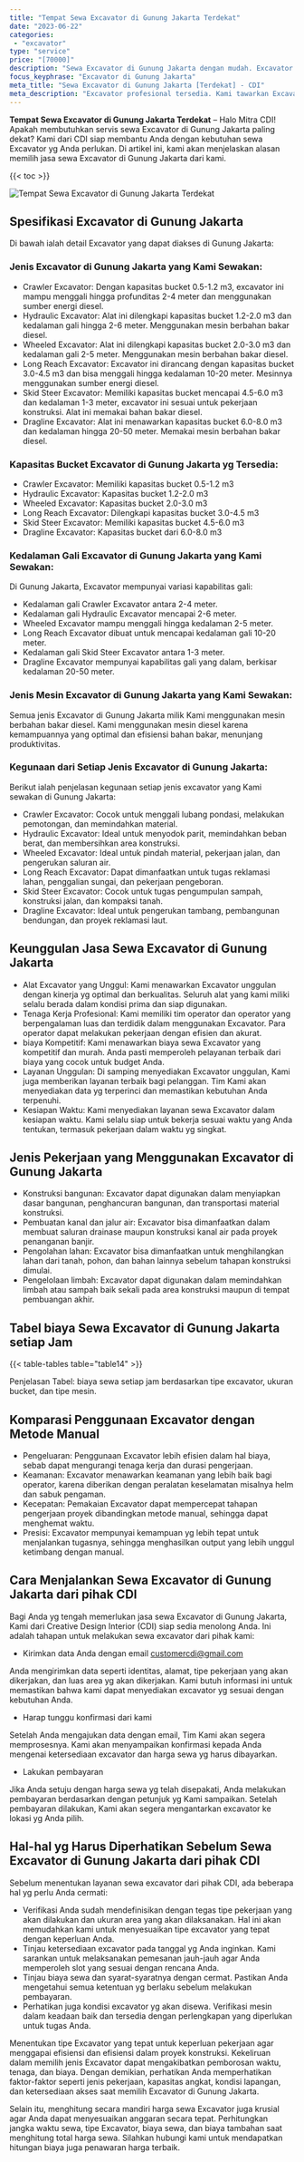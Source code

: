 ```yaml
---
title: "Tempat Sewa Excavator di Gunung Jakarta Terdekat"
date: "2023-06-22"
categories:
 - "excavator"
type: "service"
price: "[70000]"
description: "Sewa Excavator di Gunung Jakarta dengan mudah. Excavator menjadi pilihan utama kontraktor untuk mendukung kelancaran pekerjaan. Konsultasikan kebutuhan Anda."
focus_keyphrase: "Excavator di Gunung Jakarta"
meta_title: "Sewa Excavator di Gunung Jakarta [Terdekat] - CDI"
meta_description: "Excavator profesional tersedia. Kami tawarkan Excavator berkualitas untuk menyelesaikan pekerjaan. Harga kompetitif tersedia."
---
```


**Tempat Sewa Excavator di Gunung Jakarta Terdekat** – Halo Mitra CDI! Apakah membutuhkan servis sewa Excavator di Gunung Jakarta paling dekat? Kami dari CDI siap membantu Anda dengan kebutuhan sewa Excavator yg Anda perlukan. Di artikel ini, kami akan menjelaskan alasan memilih jasa sewa Excavator di Gunung Jakarta dari kami.

{{< toc >}}

![Tempat Sewa Excavator di Gunung Jakarta Terdekat](/images/excavator/excavator-29.jpg)

## Spesifikasi Excavator di Gunung Jakarta

Di bawah ialah detail Excavator yang dapat diakses di Gunung Jakarta:

### Jenis Excavator di Gunung Jakarta yang Kami Sewakan:

*   Crawler Excavator: Dengan kapasitas bucket 0.5-1.2 m3, excavator ini mampu menggali hingga profunditas 2-4 meter dan menggunakan sumber energi diesel.
*   Hydraulic Excavator: Alat ini dilengkapi kapasitas bucket 1.2-2.0 m3 dan kedalaman gali hingga 2-6 meter. Menggunakan mesin berbahan bakar diesel.
*   Wheeled Excavator: Alat ini dilengkapi kapasitas bucket 2.0-3.0 m3 dan kedalaman gali 2-5 meter. Menggunakan mesin berbahan bakar diesel.
*   Long Reach Excavator: Excavator ini dirancang dengan kapasitas bucket 3.0-4.5 m3 dan bisa menggali hingga kedalaman 10-20 meter. Mesinnya menggunakan sumber energi diesel.
*   Skid Steer Excavator: Memiliki kapasitas bucket mencapai 4.5-6.0 m3 dan kedalaman 1-3 meter, excavator ini sesuai untuk pekerjaan konstruksi. Alat ini memakai bahan bakar diesel.
*   Dragline Excavator: Alat ini menawarkan kapasitas bucket 6.0-8.0 m3 dan kedalaman hingga 20-50 meter. Memakai mesin berbahan bakar diesel.

### Kapasitas Bucket Excavator di Gunung Jakarta yg Tersedia:

*   Crawler Excavator: Memiliki kapasitas bucket 0.5-1.2 m3
*   Hydraulic Excavator: Kapasitas bucket 1.2-2.0 m3
*   Wheeled Excavator: Kapasitas bucket 2.0-3.0 m3
*   Long Reach Excavator: Dilengkapi kapasitas bucket 3.0-4.5 m3
*   Skid Steer Excavator: Memiliki kapasitas bucket 4.5-6.0 m3
*   Dragline Excavator: Kapasitas bucket dari 6.0-8.0 m3

### Kedalaman Gali Excavator di Gunung Jakarta yang Kami Sewakan:

Di Gunung Jakarta, Excavator mempunyai variasi kapabilitas gali:

*   Kedalaman gali Crawler Excavator antara 2-4 meter.
*   Kedalaman gali Hydraulic Excavator mencapai 2-6 meter.
*   Wheeled Excavator mampu menggali hingga kedalaman 2-5 meter.
*   Long Reach Excavator dibuat untuk mencapai kedalaman gali 10-20 meter.
*   Kedalaman gali Skid Steer Excavator antara 1-3 meter.
*   Dragline Excavator mempunyai kapabilitas gali yang dalam, berkisar kedalaman 20-50 meter.

### Jenis Mesin Excavator di Gunung Jakarta yang Kami Sewakan:

Semua jenis Excavator di Gunung Jakarta milik Kami menggunakan mesin berbahan bakar diesel. Kami menggunakan mesin diesel karena kemampuannya yang optimal dan efisiensi bahan bakar, menunjang produktivitas.

### Kegunaan dari Setiap Jenis Excavator di Gunung Jakarta:

Berikut ialah penjelasan kegunaan setiap jenis excavator yang Kami sewakan di Gunung Jakarta:

*   Crawler Excavator: Cocok untuk menggali lubang pondasi, melakukan pemotongan, dan memindahkan material.
*   Hydraulic Excavator: Ideal untuk menyodok parit, memindahkan beban berat, dan membersihkan area konstruksi.
*   Wheeled Excavator: Ideal untuk pindah material, pekerjaan jalan, dan pengerukan saluran air.
*   Long Reach Excavator: Dapat dimanfaatkan untuk tugas reklamasi lahan, penggalian sungai, dan pekerjaan pengeboran.
*   Skid Steer Excavator: Cocok untuk tugas pengumpulan sampah, konstruksi jalan, dan kompaksi tanah.
*   Dragline Excavator: Ideal untuk pengerukan tambang, pembangunan bendungan, dan proyek reklamasi laut.

## Keunggulan Jasa Sewa Excavator di Gunung Jakarta

*   Alat Excavator yang Unggul: Kami menawarkan Excavator unggulan dengan kinerja yg optimal dan berkualitas. Seluruh alat yang kami miliki selalu berada dalam kondisi prima dan siap digunakan.
*   Tenaga Kerja Profesional: Kami memiliki tim operator dan operator yang berpengalaman luas dan terdidik dalam menggunakan Excavator. Para operator dapat melakukan pekerjaan dengan efisien dan akurat.
*   biaya Kompetitif: Kami menawarkan biaya sewa Excavator yang kompetitif dan murah. Anda pasti memperoleh pelayanan terbaik dari biaya yang cocok untuk budget Anda.
*   Layanan Unggulan: Di samping menyediakan Excavator unggulan, Kami juga memberikan layanan terbaik bagi pelanggan. Tim Kami akan menyediakan data yg terperinci dan memastikan kebutuhan Anda terpenuhi.
*   Kesiapan Waktu: Kami menyediakan layanan sewa Excavator dalam kesiapan waktu. Kami selalu siap untuk bekerja sesuai waktu yang Anda tentukan, termasuk pekerjaan dalam waktu yg singkat.

## Jenis Pekerjaan yang Menggunakan Excavator di Gunung Jakarta

*   Konstruksi bangunan: Excavator dapat digunakan dalam menyiapkan dasar bangunan, penghancuran bangunan, dan transportasi material konstruksi.
*   Pembuatan kanal dan jalur air: Excavator bisa dimanfaatkan dalam membuat saluran drainase maupun konstruksi kanal air pada proyek penanganan banjir.
*   Pengolahan lahan: Excavator bisa dimanfaatkan untuk menghilangkan lahan dari tanah, pohon, dan bahan lainnya sebelum tahapan konstruksi dimulai.
*   Pengelolaan limbah: Excavator dapat digunakan dalam memindahkan limbah atau sampah baik sekali pada area konstruksi maupun di tempat pembuangan akhir.

## Tabel biaya Sewa Excavator di Gunung Jakarta setiap Jam

{{< table-tables table="table14" >}}

Penjelasan Tabel: biaya sewa setiap jam berdasarkan tipe excavator, ukuran bucket, dan tipe mesin.

## Komparasi Penggunaan Excavator dengan Metode Manual

*   Pengeluaran: Penggunaan Excavator lebih efisien dalam hal biaya, sebab dapat mengurangi tenaga kerja dan durasi pengerjaan.
*   Keamanan: Excavator menawarkan keamanan yang lebih baik bagi operator, karena diberikan dengan peralatan keselamatan misalnya helm dan sabuk pengaman.
*   Kecepatan: Pemakaian Excavator dapat mempercepat tahapan pengerjaan proyek dibandingkan metode manual, sehingga dapat menghemat waktu.
*   Presisi: Excavator mempunyai kemampuan yg lebih tepat untuk menjalankan tugasnya, sehingga menghasilkan output yang lebih unggul ketimbang dengan manual.

## Cara Menjalankan Sewa Excavator di Gunung Jakarta dari pihak CDI

Bagi Anda yg tengah memerlukan jasa sewa Excavator di Gunung Jakarta, Kami dari Creative Design Interior (CDI) siap sedia menolong Anda. Ini adalah tahapan untuk melakukan sewa excavator dari pihak kami:

*   Kirimkan data Anda dengan email customercdi@gmail.com

Anda mengirimkan data seperti identitas, alamat, tipe pekerjaan yang akan dikerjakan, dan luas area yg akan dikerjakan. Kami butuh informasi ini untuk memastikan bahwa kami dapat menyediakan excavator yg sesuai dengan kebutuhan Anda.
*   Harap tunggu konfirmasi dari kami

Setelah Anda mengajukan data dengan email, Tim Kami akan segera memprosesnya. Kami akan menyampaikan konfirmasi kepada Anda mengenai ketersediaan excavator dan harga sewa yg harus dibayarkan.
*   Lakukan pembayaran

Jika Anda setuju dengan harga sewa yg telah disepakati, Anda melakukan pembayaran berdasarkan dengan petunjuk yg Kami sampaikan. Setelah pembayaran dilakukan, Kami akan segera mengantarkan excavator ke lokasi yg Anda pilih.

## Hal-hal yg Harus Diperhatikan Sebelum Sewa Excavator di Gunung Jakarta dari pihak CDI

Sebelum menentukan layanan sewa excavator dari pihak CDI, ada beberapa hal yg perlu Anda cermati:

*   Verifikasi Anda sudah mendefinisikan dengan tegas tipe pekerjaan yang akan dilakukan dan ukuran area yang akan dilaksanakan. Hal ini akan memudahkan kami untuk menyesuaikan tipe excavator yang tepat dengan keperluan Anda.
*   Tinjau ketersediaan excavator pada tanggal yg Anda inginkan. Kami sarankan untuk melaksanakan pemesanan jauh-jauh agar Anda memperoleh slot yang sesuai dengan rencana Anda.
*   Tinjau biaya sewa dan syarat-syaratnya dengan cermat. Pastikan Anda mengetahui semua ketentuan yg berlaku sebelum melakukan pembayaran.
*   Perhatikan juga kondisi excavator yg akan disewa. Verifikasi mesin dalam keadaan baik dan tersedia dengan perlengkapan yang diperlukan untuk tugas Anda.

Menentukan tipe Excavator yang tepat untuk keperluan pekerjaan agar menggapai efisiensi dan efisiensi dalam proyek konstruksi. Kekeliruan dalam memilih jenis Excavator dapat mengakibatkan pemborosan waktu, tenaga, dan biaya. Dengan demikian, perhatikan Anda memperhatikan faktor-faktor seperti jenis pekerjaan, kapasitas angkat, kondisi lapangan, dan ketersediaan akses saat memilih Excavator di Gunung Jakarta.

Selain itu, menghitung secara mandiri harga sewa Excavator juga krusial agar Anda dapat menyesuaikan anggaran secara tepat. Perhitungkan jangka waktu sewa, tipe Excavator, biaya sewa, dan biaya tambahan saat menghitung total harga sewa. Silahkan hubungi kami untuk mendapatkan hitungan biaya juga penawaran harga terbaik.
